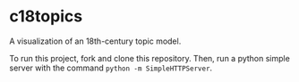 # c18topics
A visualization of an 18th-century topic model.


To run this project, fork and clone this repository. Then, run a python simple server with the command `python -m SimpleHTTPServer`. 
